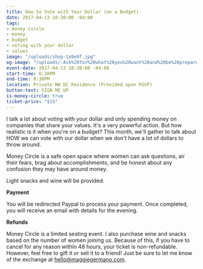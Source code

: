 ```yaml
---
title: How to Vote with Your Dollar (on a Budget)
date: 2017-04-13 18:30:00 -04:00
tags:
- money circle
- money
- budget
- voting with your dollar
- values
image: "/uploads/shop-1a9e0f.jpg"
og-image: "/uploads/-Ask%20for%20what%20you%20want%20and%20be%20prepared%20to%20get%20it.-%20(2).png"
event-date: 2017-04-13 18:30:00 -04:00
start-time: 6:30PM
end-time: 8:30PM
location: Private NW DC Residence (Provided upon RSVP)
button-text: SIGN ME UP
is-money-circle: true
ticket-price: "$15"
---
```


I talk a lot about voting with your dollar and only spending money on companies that share your values. It's a very powerful action. But how realistic is it when you're on a budget? This month, we'll gather to talk about HOW we can vote with our dollar when we don't have a lot of dollars to throw around.

Money Circle is a safe open space where women can ask questions, air their fears, brag about accomplishments, and be honest about any confusion they may have around money.

Light snacks and wine will be provided.

**Payment**

You will be redirected Paypal to process your payment. Once completed, you will receive an email with details for the evening.

**Refunds**

Money Circle is a limited seating event. I also purchase wine and snacks based on the number of women joining us. Because of this, if you have to cancel for any reason within 48 hours, your ticket is non-refundable. However, feel free to gift it or sell it to a friend! Just be sure to let me know of the exchange at hello@maggiegermano.com.